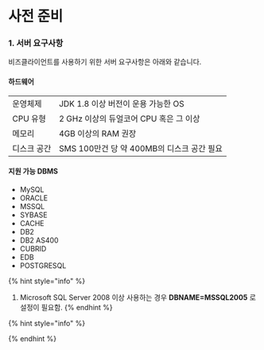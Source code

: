 # 사전 준비

### 1. 서버 요구사항

비즈클라이언트를 사용하기 위한 서버 요구사항은 아래와 같습니다.

#### 하드웨어&#x20;

|        |                                |
| ------ | ------------------------------ |
| 운영체제   | JDK 1.8 이상 버전이 운용 가능한 OS       |
| CPU 유형 | 2 GHz 이상의 듀얼코어 CPU 혹은 그 이상     |
| 메모리    | 4GB 이상의 RAM 권장                 |
| 디스크 공간 | SMS 100만건 당 약 400MB의 디스크 공간 필요 |

#### 지원 가능 DBMS

* MySQL
* ORACLE
* MSSQL
* SYBASE
* CACHE
* DB2
* DB2 AS400
* CUBRID
* EDB
* POSTGRESQL

{% hint style="info" %}
1. Microsoft SQL Server 2008 이상 사용하는 경우 **DBNAME=MSSQL2005** 로 설정이 필요함.
{% endhint %}

{% hint style="info" %}

{% endhint %}


